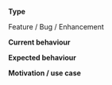**Type**

Feature / Bug / Enhancement

**Current behaviour**


**Expected behaviour**


**Motivation / use case**
